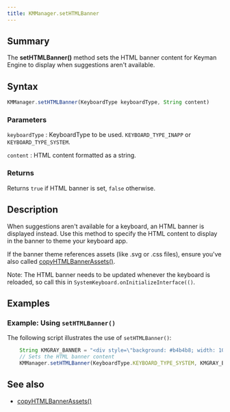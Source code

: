```yaml
---
title: KMManager.setHTMLBanner
---
```


## Summary
The **setHTMLBanner()** method sets the HTML banner content for Keyman Engine to display when suggestions aren't available.

## Syntax

```javascript
KMManager.setHTMLBanner(KeyboardType keyboardType, String content)
```

### Parameters

`keyboardType`
: KeyboardType to be used. `KEYBOARD_TYPE_INAPP` or `KEYBOARD_TYPE_SYSTEM`.

`content`
: HTML content formatted as a string.

### Returns
Returns `true` if HTML banner is set, `false` otherwise.

## Description
When suggestions aren't available for a keyboard, an HTML banner is displayed instead.
Use this method to specify the HTML content to display in the banner to theme your keyboard app.

If the banner theme references assets (like .svg or .css files), ensure you've also called [copyHTMLBannerAssets()](copyHTMLBannerAssets).

Note: The HTML banner needs to be updated whenever the keyboard is reloaded, so call this in `SystemKeyboard.onInitializeInterface(()`.

## Examples

### Example: Using `setHTMLBanner()`

The following script illustrates the use of `setHTMLBanner()`:
```javascript
    String KMGRAY_BANNER = "<div style=\"background: #b4b4b8; width: 100%; height: 100%; position: absolute; left: 0; top: 0\"></div>";
    // Sets the HTML banner content
    KMManager.setHTMLBanner(KeyboardType.KEYBOARD_TYPE_SYSTEM, KMGRAY_BANNER);
```

## See also
* [copyHTMLBannerAssets()](copyHTMLBannerAssets)
